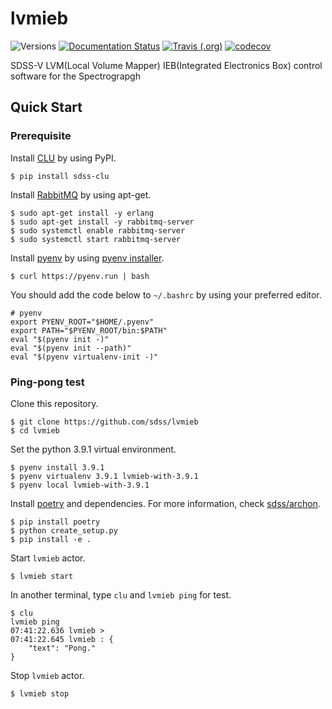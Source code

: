 # lvmieb

![Versions](https://img.shields.io/badge/python->3.7-blue)
[![Documentation Status](https://readthedocs.org/projects/sdss-lvmieb/badge/?version=latest)](https://sdss-lvmieb.readthedocs.io/en/latest/?badge=latest)
[![Travis (.org)](https://img.shields.io/travis/sdss/lvmieb)](https://travis-ci.org/sdss/lvmieb)
[![codecov](https://codecov.io/gh/sdss/lvmieb/branch/main/graph/badge.svg)](https://codecov.io/gh/sdss/lvmieb)

SDSS-V LVM(Local Volume Mapper) IEB(Integrated Electronics Box) control software for the Spectrograpgh

## Quick Start

### Prerequisite

Install [CLU](https://clu.readthedocs.io/en/latest/) by using PyPI.
```
$ pip install sdss-clu
```

Install [RabbitMQ](https://www.rabbitmq.com/) by using apt-get.

```
$ sudo apt-get install -y erlang
$ sudo apt-get install -y rabbitmq-server
$ sudo systemctl enable rabbitmq-server
$ sudo systemctl start rabbitmq-server
```

Install [pyenv](https://github.com/pyenv/pyenv) by using [pyenv installer](https://github.com/pyenv/pyenv-installer).

```
$ curl https://pyenv.run | bash
```

You should add the code below to `~/.bashrc` by using your preferred editor.
```
# pyenv
export PYENV_ROOT="$HOME/.pyenv"
export PATH="$PYENV_ROOT/bin:$PATH"
eval "$(pyenv init -)"
eval "$(pyenv init --path)"
eval "$(pyenv virtualenv-init -)"
```

### Ping-pong test

Clone this repository.
```
$ git clone https://github.com/sdss/lvmieb
$ cd lvmieb
```

Set the python 3.9.1 virtual environment.
```
$ pyenv install 3.9.1
$ pyenv virtualenv 3.9.1 lvmieb-with-3.9.1
$ pyenv local lvmieb-with-3.9.1
```

Install [poetry](https://python-poetry.org/) and dependencies. For more information, check [sdss/archon](https://github.com/sdss/archon).
```
$ pip install poetry
$ python create_setup.py
$ pip install -e .
```

Start `lvmieb` actor.
```
$ lvmieb start
```

In another terminal, type `clu` and `lvmieb ping` for test.
```
$ clu
lvmieb ping
07:41:22.636 lvmieb > 
07:41:22.645 lvmieb : {
    "text": "Pong."
}
```

Stop `lvmieb` actor.
```
$ lvmieb stop
```
